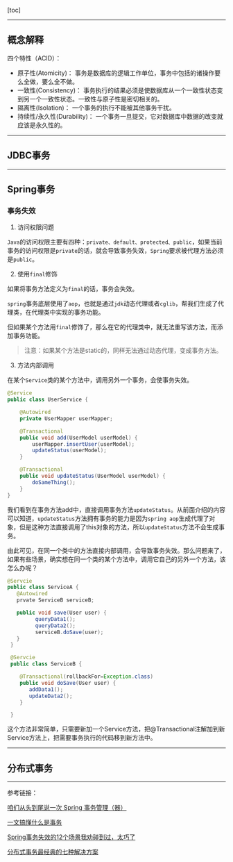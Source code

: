 [toc]

---

## 概念解释

四个特性（ACID）：

- 原子性(Atomicity)： 事务是数据库的逻辑工作单位，事务中包括的诸操作要么全做，要么全不做。
- 一致性(Consistency)： 事务执行的结果必须是使数据库从一个一致性状态变到另一个一致性状态。一致性与原子性是密切相关的。
- 隔离性(Isolation)： 一个事务的执行不能被其他事务干扰。
- 持续性/永久性(Durability)： 一个事务一旦提交，它对数据库中数据的改变就应该是永久性的。

---

## JDBC事务



---

## Spring事务



### 事务失效

1. 访问权限问题

`Java`的访问权限主要有四种：`private、default、protected、public`，如果当前事务的访问权限是`private`的话，就会导致事务失效，`Spring`要求被代理方法必须是`public`。

2. 使用`final`修饰

如果将事务方法定义为`final`的话，事务会失效。

`spring`事务底层使用了`aop`，也就是通过`jdk`动态代理或者`cglib`，帮我们生成了代理类，在代理类中实现的事务功能。

但如果某个方法用`final`修饰了，那么在它的代理类中，就无法重写该方法，而添加事务功能。

> 注意：如果某个方法是static的，同样无法通过动态代理，变成事务方法。

3. 方法内部调用

在某个`Service`类的某个方法中，调用另外一个事务，会使事务失效。

```java
@Service
public class UserService {

    @Autowired
    private UserMapper userMapper;

    @Transactional
    public void add(UserModel userModel) {
        userMapper.insertUser(userModel);
        updateStatus(userModel);
    }

    @Transactional
    public void updateStatus(UserModel userModel) {
        doSameThing();
    }
}
```

我们看到在事务方法add中，直接调用事务方法`updateStatus`。从前面介绍的内容可以知道，`updateStatus`方法拥有事务的能力是因为`spring aop`生成代理了对象，但是这种方法直接调用了this对象的方法，所以`updateStatus`方法不会生成事务。

由此可见，在同一个类中的方法直接内部调用，会导致事务失效。那么问题来了，如果有些场景，确实想在同一个类的某个方法中，调用它自己的另外一个方法，该怎么办呢？

```java
@Servcie
public class ServiceA {
   @Autowired
   prvate ServiceB serviceB;

   public void save(User user) {
         queryData1();
         queryData2();
         serviceB.doSave(user);
   }
 }

 @Servcie
 public class ServiceB {

    @Transactional(rollbackFor=Exception.class)
    public void doSave(User user) {
       addData1();
       updateData2();
    }

 }
```

这个方法非常简单，只需要新加一个Service方法，把@Transactional注解加到新Service方法上，把需要事务执行的代码移到新方法中。

---

## 分布式事务



---

参考链接：

[咱们从头到尾说一次 Spring 事务管理（器）](https://segmentfault.com/a/1190000040130617)

[一文搞懂什么是事务](https://www.cnblogs.com/java-bible/p/14155843.html)

[Spring事务失效的12个场景我劝碰到过，太巧了](https://z.itpub.net/article/detail/18A4D9564A61EC7AF8EAA66FCA251444)

[分布式事务最经典的七种解决方案](https://segmentfault.com/a/1190000040321750)
